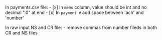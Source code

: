 In payments.csv file:
    - [x] In `memo` column, value should be int and no decimal ".0" at end
    - [x] In `payment #` add space between 'ach' and 'number'

In raw input NS and CR file:
    - remove commas from number fileds in both CR and NS files